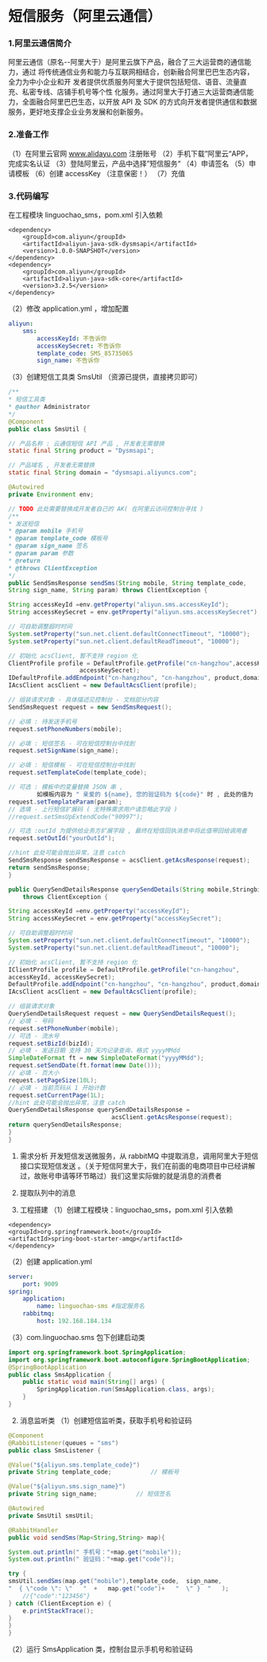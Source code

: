 #  短信服务（阿里云通信）
###  1.阿里云通信简介
阿里云通信（原名--阿里大于）是阿里云旗下产品，融合了三大运营商的通信能力，通过
将传统通信业务和能力与互联网相结合，创新融合阿里巴巴生态内容，全力为中小企业和开
发者提供优质服务阿里大于提供包括短信、语音、流量直充、私密专线、店铺手机号等个性
化服务。通过阿里大于打通三大运营商通信能力，全面融合阿里巴巴生态，以开放 API 及
SDK 的方式向开发者提供通信和数据服务，更好地支撑企业业务发展和创新服务。
###  2.准备工作
（1）在阿里云官网 www.alidayu.com 注册账号
（2）手机下载”阿里云“APP，完成实名认证
（3）登陆阿里云，产品中选择”短信服务“
（4）申请签名
（5）申请模板
（6）创建 accessKey （注意保密！）
（7）充值 
###  3.代码编写
在工程模块 linguochao_sms，pom.xml 引入依赖
```pom
<dependency>
    <groupId>com.aliyun</groupId>
    <artifactId>aliyun-java-sdk-dysmsapi</artifactId>
    <version>1.0.0-SNAPSHOT</version>
</dependency>
<dependency>
    <groupId>com.aliyun</groupId>
    <artifactId>aliyun-java-sdk-core</artifactId>
    <version>3.2.5</version>
</dependency>
```

（2）修改 application.yml ，增加配置
```yml
aliyun:
    sms:
        accessKeyId: 不告诉你
        accessKeySecret: 不告诉你
        template_code: SMS_85735065
        sign_name: 不告诉你
```

（3）创建短信工具类 SmsUtil （资源已提供，直接拷贝即可）
```java
/**
* 短信工具类
* @author Administrator
*/
@Component
public class SmsUtil {

// 产品名称 : 云通信短信 API 产品 , 开发者无需替换
static final String product = "Dysmsapi";

// 产品域名 , 开发者无需替换
static final String domain = "dysmsapi.aliyuncs.com";

@Autowired
private Environment env;

// TODO 此处需要替换成开发者自己的 AK( 在阿里云访问控制台寻找 )
/**
* 发送短信
* @param mobile 手机号
* @param template_code 模板号
* @param sign_name 签名
* @param param 参数
* @return
* @throws ClientException
*/
public SendSmsResponse sendSms(String mobile, String template_code, 
String sign_name, String param) throws ClientException {

String accessKeyId =env.getProperty("aliyun.sms.accessKeyId");
String accessKeySecret = env.getProperty("aliyun.sms.accessKeySecret");

// 可自助调整超时时间
System.setProperty("sun.net.client.defaultConnectTimeout", "10000");
System.setProperty("sun.net.client.defaultReadTimeout", "10000");

// 初始化 acsClient, 暂不支持 region 化
ClientProfile profile = DefaultProfile.getProfile("cn-hangzhou",accessKeyId, 
	                accessKeySecret);
IDefaultProfile.addEndpoint("cn-hangzhou", "cn-hangzhou", product,domain);
IAcsClient acsClient = new DefaultAcsClient(profile);

// 组装请求对象 - 具体描述见控制台 - 文档部分内容
SendSmsRequest request = new SendSmsRequest();

// 必填 : 待发送手机号
request.setPhoneNumbers(mobile);

// 必填 : 短信签名 - 可在短信控制台中找到
request.setSignName(sign_name);

// 必填 : 短信模板 - 可在短信控制台中找到
request.setTemplateCode(template_code);

// 可选 : 模板中的变量替换 JSON 串 , 
        如模板内容为 " 亲爱的 ${name}, 您的验证码为 ${code}" 时 , 此处的值为
request.setTemplateParam(param);
// 选填 - 上行短信扩展码 ( 无特殊需求用户请忽略此字段 )
//request.setSmsUpExtendCode("90997");

// 可选 :outId 为提供给业务方扩展字段 , 最终在短信回执消息中将此值带回给调用者
request.setOutId("yourOutId");

//hint 此处可能会抛出异常，注意 catch
SendSmsResponse sendSmsResponse = acsClient.getAcsResponse(request);
return sendSmsResponse;
}

public QuerySendDetailsResponse querySendDetails(String mobile,StringbizId) 
    throws ClientException {

String accessKeyId =env.getProperty("accessKeyId");
String accessKeySecret = env.getProperty("accessKeySecret");

// 可自助调整超时时间
System.setProperty("sun.net.client.defaultConnectTimeout", "10000");
System.setProperty("sun.net.client.defaultReadTimeout", "10000");

// 初始化 acsClient, 暂不支持 region 化
IClientProfile profile = DefaultProfile.getProfile("cn-hangzhou",
accessKeyId, accessKeySecret);
DefaultProfile.addEndpoint("cn-hangzhou", "cn-hangzhou", product,domain);
IAcsClient acsClient = new DefaultAcsClient(profile);

// 组装请求对象
QuerySendDetailsRequest request = new QuerySendDetailsRequest();
// 必填 - 号码
request.setPhoneNumber(mobile);
// 可选 - 流水号
request.setBizId(bizId);
// 必填 - 发送日期 支持 30 天内记录查询，格式 yyyyMMdd
SimpleDateFormat ft = new SimpleDateFormat("yyyyMMdd");
request.setSendDate(ft.format(new Date()));
// 必填 - 页大小
request.setPageSize(10L);
// 必填 - 当前页码从 1 开始计数
request.setCurrentPage(1L);
//hint 此处可能会抛出异常，注意 catch
QuerySendDetailsResponse querySendDetailsResponse =
                             acsClient.getAcsResponse(request);
return querySendDetailsResponse;
}
}
```
1. 需求分析
开发短信发送微服务，从 rabbitMQ 中提取消息，调用阿里大于短信接口实现短信发送 。（关于短信阿里大于，我们在前面的电商项目中已经讲解过，故账号申请等环节略过）我们这里实际做的就是消息的消费者

2. 提取队列中的消息
1.  工程搭建
（1）创建工程模块：linguochao_sms，pom.xml 引入依赖
```pom
<dependency>
<groupId>org.springframework.boot</groupId>
<artifactId>spring-boot-starter-amqp</artifactId>
</dependency>
```

（2）创建 application.yml
```yml
server:
	port: 9009
spring:
    application:
   		name: linguochao‐sms #指定服务名
    rabbitmq:
    	host: 192.168.184.134
```
（3）com.linguochao.sms 包下创建启动类
```java
import org.springframework.boot.SpringApplication;
import org.springframework.boot.autoconfigure.SpringBootApplication;
@SpringBootApplication
public class SmsApplication {
    public static void main(String[] args) {
        SpringApplication.run(SmsApplication.class, args);
    }
}
```

2.  消息监听类
（1）创建短信监听类，获取手机号和验证码
```java
@Component
@RabbitListener(queues = "sms")
public class SmsListener {

@Value("${aliyun.sms.template_code}")
private String template_code;			// 模板号

@Value("${aliyun.sms.sign_name}")
private String sign_name;			// 短信签名

@Autowired
private SmsUtil smsUtil;

@RabbitHandler
public void sendSms(Map<String,String> map){

System.out.println(" 手机号："+map.get("mobile"));
System.out.println(" 验证码："+map.get("code"));

try {
smsUtil.sendSms(map.get("mobile"),template_code,  sign_name,
"  { \"code \": \"   "  +   map.get("code")+   "  \" }  "   );
    //{"code":"123456"}
} catch (ClientException e) {
	e.printStackTrace();
}
}
}
```
（2）运行 SmsApplication 类，控制台显示手机号和验证码